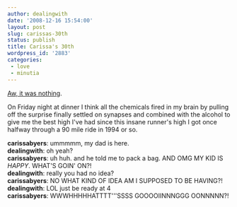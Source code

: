 ```yaml
---
author: dealingwith
date: '2008-12-16 15:54:00'
layout: post
slug: carissas-30th
status: publish
title: Carissa's 30th
wordpress_id: '2883'
categories:
 - love
 - minutia
---
```


[Aw, it was nothing][1].

On Friday night at dinner I think all the chemicals fired in my brain by pulling off the surprise finally settled on synapses and combined with the alcohol to give me the best high I've had since this insane runner's high I got once halfway through a 90 mile ride in 1994 or so.

**carissabyers**: ummmmm, my dad is here.  
**dealingwith**: oh yeah?  
**carissabyers**: uh huh. and he told me to pack a bag. AND OMG MY
KID IS *HAPPY*. WHAT'S GOIN' ON?!  
**dealingwith**: really you had no idea?  
**carissabyers**: NO WHAT KIND OF IDEA AM I SUPPOSED TO BE HAVING?!  
**dealingwith**: LOL just be ready at 4  
**carissabyers**: WWWHHHHHATTTT'''SSSS GOOOOIINNNGGG OONNNNN?!

   [1]: http://carissabyers.blogspot.com/2008/12/thirty.html
